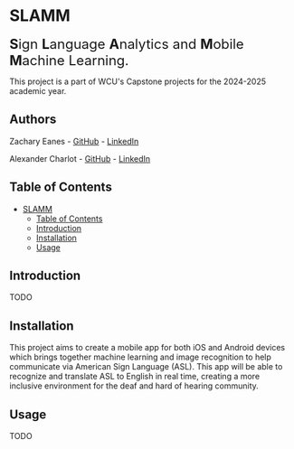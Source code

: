 # SLAMM

<font size=5>**S**ign **L**anguage **A**nalytics and **M**obile **M**achine Learning.</font>

This project is a part of WCU's Capstone projects for the 2024-2025 academic year.

## Authors

Zachary Eanes - [GitHub](https://github.com/zteanes) - [LinkedIn](https://www.linkedin.com/in/zteanes/)

Alexander Charlot - [GitHub](https://github.com/Al-Charlot) - [LinkedIn](https://www.linkedin.com/in/alexander-charlot-846b771b7/)

## Table of Contents

- [SLAMM](#slamm)
  - [Table of Contents](#table-of-contents)
  - [Introduction](#introduction)
  - [Installation](#installation)
  - [Usage](#usage)

## Introduction

TODO

## Installation

This project aims to create a mobile app for both iOS and Android devices which brings together machine learning and image recognition to help communicate via American Sign Language (ASL). This app will be able to recognize and translate ASL to English in real time, creating a more inclusive environment for the deaf and hard of hearing community.

## Usage

TODO
